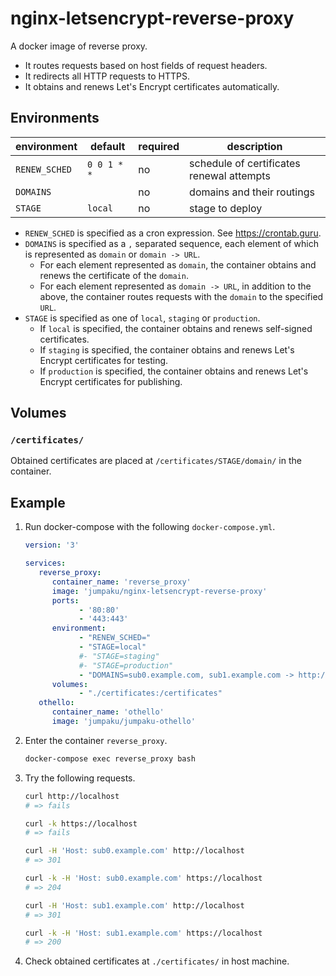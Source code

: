 # nginx-letsencrypt-reverse-proxy

A docker image of reverse proxy.

* It routes requests based on host fields of request headers.
* It redirects all HTTP requests to HTTPS.
* It obtains and renews Let's Encrypt certificates automatically.

## Environments

| environment | default         | required | description |
|-------------|-----------------|----------|-------------|
| `RENEW_SCHED`    | `0 0 1 * *` | no       | schedule of certificates renewal attempts  |
| `DOMAINS`   | ` `            | no       | domains and their routings |
| `STAGE`      |  `local`               | no      | stage to deploy |


* `RENEW_SCHED` is specified as a cron expression. See https://crontab.guru.
* `DOMAINS` is specified as a `,` separated sequence, each element of which is represented as `domain` or `domain -> URL`.
   * For each element represented as `domain`, the container obtains and renews the certificate of the `domain`.
   * For each element represented as `domain -> URL`, in addition to the above, the container routes requests with the `domain` to the specified `URL`.
* `STAGE` is specified as one of `local`, `staging` or `production`.
   * If `local` is specified, the container obtains and renews self-signed certificates.
   * If `staging` is specified, the container obtains and renews Let's Encrypt certificates for testing.
   * If `production` is specified, the container obtains and renews Let's Encrypt certificates for publishing.

## Volumes

### `/certificates/`

Obtained certificates are placed at `/certificates/STAGE/domain/` in the container. 

## Example

1. Run docker-compose with the following `docker-compose.yml`.
   ```yml
   version: '3'

   services: 
      reverse_proxy:
         container_name: 'reverse_proxy'
         image: 'jumpaku/nginx-letsencrypt-reverse-proxy'
         ports: 
               - '80:80'
               - '443:443'
         environment: 
               - "RENEW_SCHED="
               - "STAGE=local"
               #- "STAGE=staging"
               #- "STAGE=production"
               - "DOMAINS=sub0.example.com, sub1.example.com -> http://othello:8080"
         volumes: 
               - "./certificates:/certificates"
      othello:
         container_name: 'othello'
         image: 'jumpaku/jumpaku-othello'
   ```
2. Enter the container `reverse_proxy`.
   ```sh
   docker-compose exec reverse_proxy bash
   ```
3. Try the following requests.
   ```sh
   curl http://localhost
   # => fails
   ```
   ```sh
   curl -k https://localhost
   # => fails
   ```
   ```sh
   curl -H 'Host: sub0.example.com' http://localhost
   # => 301
   ```
   ```sh
   curl -k -H 'Host: sub0.example.com' https://localhost
   # => 204
   ```
   ```sh
   curl -H 'Host: sub1.example.com' http://localhost
   # => 301
   ```
   ```sh
   curl -k -H 'Host: sub1.example.com' https://localhost
   # => 200
   ```
4. Check obtained certificates at `./certificates/` in host machine.
